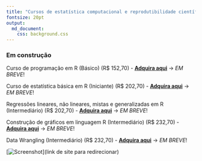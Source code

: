 ```yaml
---
title: "Cursos de estatística computacional e reprodutibilidade científica com linguagem R"
fontsize: 20pt
output: 
  md_document:
    css: background.css
---
```


### Em construção

 Curso de programação em R (Básico) (R$ 152,70) - [**Adquira aqui**](https://go.kiwify.com.br/mo5GEX9) -> *EM BREVE*!
 
 Curso de estatística básica em R (Iniciante) (R$ 202,70) - [**Adquira aqui**](https://go.kiwify.com.br/7u3bnr3) -> *EM BREVE*!
 
 Regressões lineares, não lineares, mistas e generalizadas em R (Intermediário) (R$ 202,70) - [**Adquira aqui**](https://go.kiwify.com.br/pZEEG4Q) -> *EM BREVE*!
 
 Construção de gráficos em linguagem R (Intermediário) (R$ 232,70) - [**Adquira aqui**](https://go.kiwify.com.br/usC1jDm) -> *EM BREVE*!
 
 Data Wrangling (Intermediário) (R$ 232,70) - [**Adquira aqui**](https://go.kiwify.com.br/oIViGzI) -> *EM BREVE*!
 
 [![Screenshot](...)](link de site para redirecionar)


